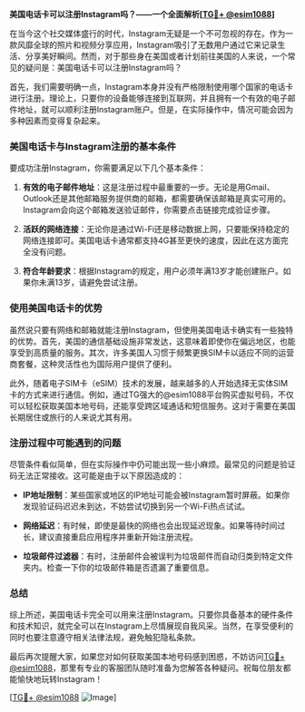 **美国电话卡可以注册Instagram吗？——一个全面解析[[TG💪+ @esim1088](https://t.me/s/esim1088)]**

在当今这个社交媒体盛行的时代，Instagram无疑是一个不可忽视的存在。作为一款风靡全球的照片和视频分享应用，Instagram吸引了无数用户通过它来记录生活、分享美好瞬间。然而，对于那些身在美国或者计划前往美国的人来说，一个常见的疑问是：美国电话卡可以注册Instagram吗？

首先，我们需要明确一点，Instagram本身并没有严格限制使用哪个国家的电话卡进行注册。理论上，只要你的设备能够连接到互联网，并且拥有一个有效的电子邮件地址，就可以顺利注册Instagram账户。但是，在实际操作中，情况可能会因为多种因素而变得复杂起来。

### 美国电话卡与Instagram注册的基本条件

要成功注册Instagram，你需要满足以下几个基本条件：

1. **有效的电子邮件地址**：这是注册过程中最重要的一步。无论是用Gmail、Outlook还是其他邮箱服务提供商的邮箱，都需要确保该邮箱是真实可用的。Instagram会向这个邮箱发送验证邮件，你需要点击链接完成验证步骤。

2. **活跃的网络连接**：无论你是通过Wi-Fi还是移动数据上网，只要能保持稳定的网络连接即可。美国电话卡通常都支持4G甚至更快的速度，因此在这方面完全没有问题。

3. **符合年龄要求**：根据Instagram的规定，用户必须年满13岁才能创建账户。如果你未满13岁，请避免尝试注册。

### 使用美国电话卡的优势

虽然说只要有网络和邮箱就能注册Instagram，但使用美国电话卡确实有一些独特的优势。首先，美国的通信基础设施非常发达，这意味着即使你在偏远地区，也能享受到高质量的服务。其次，许多美国人习惯于频繁更换SIM卡以适应不同的运营商套餐，这种灵活性也为国际用户提供了便利。

此外，随着电子SIM卡（eSIM）技术的发展，越来越多的人开始选择无实体SIM卡的方式来进行通信。例如，通过TG强大的@esim1088平台购买虚拟号码，不仅可以轻松获取美国本地号码，还能享受跨区域通话和短信服务。这对于需要在美国长期居住或旅行的人来说尤其有用。

### 注册过程中可能遇到的问题

尽管条件看似简单，但在实际操作中仍可能出现一些小麻烦。最常见的问题是验证码无法正常接收。这可能是由于以下原因造成的：

- **IP地址限制**：某些国家或地区的IP地址可能会被Instagram暂时屏蔽。如果你发现验证码迟迟未到达，不妨尝试切换到另一个Wi-Fi热点试试。
  
- **网络延迟**：有时候，即使是最快的网络也会出现延迟现象。如果等待时间过长，建议直接重启应用程序并重新开始注册流程。

- **垃圾邮件过滤器**：有时，注册邮件会被误判为垃圾邮件而自动归类到特定文件夹内。检查一下你的垃圾邮件箱是否遗漏了重要信息。

### 总结

综上所述，美国电话卡完全可以用来注册Instagram。只要你具备基本的硬件条件和技术知识，就完全可以在Instagram上尽情展现自我风采。当然，在享受便利的同时也要注意遵守相关法律法规，避免触犯隐私条款。

最后再次提醒大家，如果您对如何获取美国本地号码感到困惑，不妨访问[TG💪+ @esim1088](https://t.me/s/esim1088)，那里有专业的客服团队随时准备为您解答各种疑问。祝每位朋友都能愉快地玩转Instagram！

[[TG💪+ @esim1088](https://t.me/s/esim1088) ![Image](https://i.postimg.cc/4NQfJmqS/Snipaste-2025-05-13-00-14-12.png)]